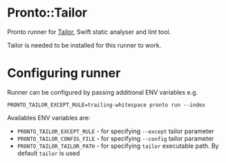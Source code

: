 # Pronto::Tailor

Pronto runner for [Tailor](https://github.com/sleekbyte/tailor), Swift static analyser and lint tool.

Tailor is needed to be installed for this runner to work.

# Configuring runner

Runner can be configured by passing additional ENV variables e.g.

`PRONTO_TAILOR_EXCEPT_RULE=trailing-whitespace pronto run --index`

Availables ENV variables are:

* `PRONTO_TAILOR_EXCEPT_RULE` - for specifying `--except` tailor parameter
* `PRONTO_TAILOR_CONFIG_FILE` - for specifying `--config` tailor parameter
* `PRONTO_TAILOR_TAILOR_PATH` - for specifying `tailor` executable path. By default `tailor` is used


